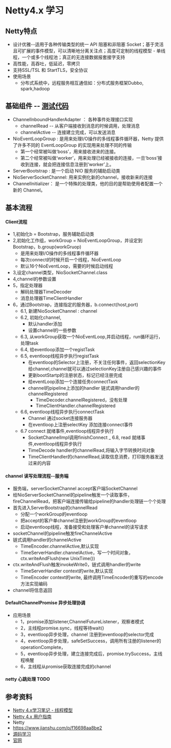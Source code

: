 #  Netty4.x 学习
##   Netty特点
*   设计优雅--适用于各种传输类型的统一 API 阻塞和非阻塞 Socket；基于灵活且可扩展的事件模型，可以清晰地分离关注点；高度可定制的线程模型 - 单线程，一个或多个线程池；真正的无连接数据报套接字支持
*   高性能，高吞吐，低延迟，零拷贝
*   支持SSL/TSL 和 StartTLS，安全协议
*   使用场景
    *   分布式系统中，远程服务相互通信如：分布式服务框架Dubbo, spark,hadoop

##   基础组件 -- [测试代码](https://github.com/xif10416s/java_test)
*   ChannelInboundHandlerAdapter ：  各种事件处理接口实现
    *   channelRead --  从客户端接收到消息的时候调用，处理消息
    *   channelActive  -- 连接建立完成，可以发送消息
*   NioEventLoopGroup : 是用来处理I/O操作的多线程事件循环器，Netty 提供了许多不同的 EventLoopGroup 的实现用来处理不同的传输
    *   第一个经常被叫做‘boss’，用来接收进来的连接。
    *   第二个经常被叫做‘worker’，用来处理已经被接收的连接，一旦‘boss’接收到连接，就会把连接信息注册到‘worker’上。
*   ServerBootstrap :  是一个启动 NIO 服务的辅助启动类
*   NioServerSocketChannel:  用来实例化新的channel，接收新来的连接
*    ChannelInitializer： 是一个特殊的处理类，他的目的是帮助使用者配置一个新的 Channel。

##   基本流程
####   Client流程
*   1,初始化b = Bootstrap，服务辅助启动类
*   2,初始化工作组，workGroup = NioEventLoopGroup，并设定到Bootstrap，b.group(workGruop)
    -   是用来处理I/O操作的多线程事件循环器
    -   每次connect的时候开启一个线程，NioEventLoop
    -   默认16个NioEventLoop，需要的时候启动线程
*   3,设定channel类型，NioSocketChannel.class
*   4,channel的参数设置
*   5，指定处理器
    -   解码处理器TimeDecoder
    -   消息处理器TimeClientHandler
*   6，通过Bootstrap，连接指定的服务器，b.connect(host,port)
    -   6.1, 新建NioSocketChannel : channel
    -   6.2, 初始化channel,
        +  默认handler添加
        +  设置channel的一些参数
    -   6.3, 从workGroup获取一个NioEventLoop,并启动线程，run循环运行，处理task
    -   6.4, 给eventloop添加一个registTask
    -   6.5, eventloop线程异步执行registTask
        +   在eventloop的Selector上注册，不关注任何事件，返回selectionKey给channel,channel就可以通过selectionKey注册自己感兴趣的事件
        +   更新bootStartp的注册状态，标记已经注册完成
        +   给eventLoop添加一个连接任务connectTask
        +   channel的pipeline上添加的handler
链式调用handler的channelRegistered
            *   TimeDecoder.channelRegistered，没有处理
            *   TimeClientHandler.channelRegistered
    -   6.6, eventloop线程异步执行connectTask  
        +   Channel 通过socket连接服务器
        +   在eventloop上注册selectKey
添加连接connect事件
    -   6.7 connect 就绪事件,eventloop线程异步执行
        +   SocketChannelImpl调用finishConnect
    _   6.8, read 就绪事件,eventloop线程异步执行
        +   TimeDecode handler的channelRead,将输入字节转换时间对象
        +   TimeClientHandler的channelRead,读取信息消费，打印服务器发送过来的内容


####    channel 读写处理流程--服务端
*   服务端，serverSocketChannel accept客户端SocketChannel
*   给NioServerSocketChannel的pipeline触发一个读取事件，fireChannelRead，把客户端连接传输给pipeline的handler处理链一个个处理
*   首先进入ServerBootstrap的channelRead
    -   分配一个workGroup的eventloop 
    -   把accept的客户单channel注册到workGroup的eventloop
    -   启动eventloop线程，准备接受和处理客户单channel的读写请求
*   socketChannel的pipeline触发fireChannelActive
*   链式调用handler的channelActive
    -   TimeEncoder.channelActive,默认实现
    -   TimeServerHandler.channelActive，写一个时间对象，ctx.writeAndFlush(new UnixTime())
*   ctx.writeAndFlush触发invokeWrite0，链式调用handler的write
    -   TimeServerHandler context的write,默认实现
    -   TimeEncoder context的write, 最终调用TimeEncoder的重写的encode方法实现编码
*   channel将信息返回

####   DefaultChannelPromise 异步处理协调
*   应用场景
    -   1，promise添加listener,ChannelFutureListener，观察者模式
    -   2，主线程promise.sync，线程等待wait()
    -   3，eventloop异步处理，channel 注册到eventloop的selector完成
    -   4，eventloop异步处理，safeSetSuccess，调用所有注册的listener的operationComplete，
    -   5，eventloop异步处理，建立连接完成后，promise.trySuccess，主线程唤醒
    -   6，主线程从promise获取连接完成的channel



####  netty 心跳处理 TODO




## 参考资料
*   [Netty 4.x学习笔记 - 线程模型](http://yihongwei.com/2014/01/netty-4-x-thread-model/)
*   [Netty 4.x 用户指南](http://wiki.jikexueyuan.com/project/netty-4-user-guide/writing-discard-server.html)
*   Netty
*   https://www.jianshu.com/p/f16698aa8be2
*   [源码学习](https://github.com/code4craft/netty-learning)
*   [官网](https://netty.io/wiki/user-guide-for-4.x.html)